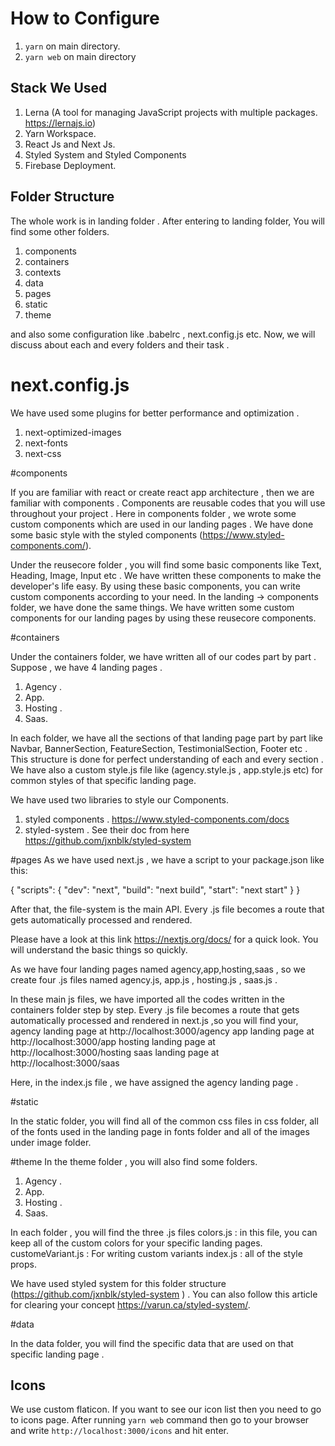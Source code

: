 # How to Configure

1. `yarn` on main directory.
2. `yarn web` on main directory

## Stack We Used

1. Lerna (A tool for managing JavaScript projects with multiple packages. https://lernajs.io)
2. Yarn Workspace.
3. React Js and Next Js.
4. Styled System and Styled Components
5. Firebase Deployment.

## Folder Structure

The whole work is in landing folder . After entering to landing folder, You will find some other folders.

1. components
2. containers
3. contexts
4. data
5. pages
6. static
7. theme

and also some configuration like .babelrc , next.config.js etc. Now, we will discuss about each and every folders and their task .

# next.config.js

We have used some plugins for better performance and optimization .

1. next-optimized-images
2. next-fonts
3. next-css

#components

If you are familiar with react or create react app architecture , then we are familiar with components . Components are reusable codes that you will use throughout your project . Here in components folder , we wrote some custom components which are used in our landing pages . We have done some basic style with the styled components (https://www.styled-components.com/).

Under the reusecore folder , you will find some basic components like Text, Heading, Image, Input etc . We have written these components to make the developer's life easy. By using these basic components, you can write custom components according to your need. In the landing -> components folder, we have done the same things. We have written some custom components for our landing pages by using these reusecore components.

#containers

Under the containers folder, we have written all of our codes part by part . Suppose , we have 4 landing pages .

1. Agency .
2. App.
3. Hosting .
4. Saas.

In each folder, we have all the sections of that landing page part by part like Navbar, BannerSection, FeatureSection, TestimonialSection, Footer etc . This structure is done for perfect understanding of each and every section . We have also a custom style.js file like (agency.style.js , app.style.js etc) for common styles of that specific landing page.

We have used two libraries to style our Components.

1. styled components . https://www.styled-components.com/docs
2. styled-system . See their doc from here https://github.com/jxnblk/styled-system

#pages
As we have used next.js , we have a script to your package.json like this:

{
"scripts": {
"dev": "next",
"build": "next build",
"start": "next start"
}
}

After that, the file-system is the main API. Every .js file becomes a route that gets automatically processed and rendered.

Please have a look at this link https://nextjs.org/docs/ for a quick look. You will understand the basic things so quickly.

As we have four landing pages named agency,app,hosting,saas , so we create four .js files named agency.js, app.js , hosting.js , saas.js .

In these main js files, we have imported all the codes written in the containers folder step by step.
Every .js file becomes a route that gets automatically processed and rendered in next.js ,so you will find your,
agency landing page at http://localhost:3000/agency
app landing page at http://localhost:3000/app
hosting landing page at http://localhost:3000/hosting
saas landing page at http://localhost:3000/saas

Here, in the index.js file , we have assigned the agency landing page .

#static

In the static folder, you will find all of the common css files in css folder, all of the fonts used in the landing page in fonts folder and all of the images under image folder.

#theme
In the theme folder , you will also find some folders.

1. Agency .
2. App.
3. Hosting .
4. Saas.

In each folder , you will find the three .js files
colors.js : in this file, you can keep all of the custom colors for your specific landing pages.
customeVariant.js : For writing custom variants
index.js : all of the style props.

We have used styled system for this folder structure (https://github.com/jxnblk/styled-system ) . You can also follow this article for clearing your concept https://varun.ca/styled-system/.

#data

In the data folder, you will find the specific data that are used on that specific landing page .

## Icons

We use custom flaticon. If you want to see our icon list then you need to go to icons page. After running `yarn web` command then go to your browser and write `http://localhost:3000/icons` and hit enter.

